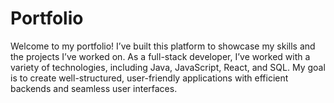 # Portfolio
Welcome to my portfolio! I’ve built this platform to showcase my skills and the projects I’ve worked on. As a full-stack developer, I’ve worked with a variety of technologies, including Java, JavaScript, React, and SQL. My goal is to create well-structured, user-friendly applications with efficient backends and seamless user interfaces.
